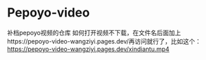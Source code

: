 # Pepoyo-video
补档pepoyo视频的仓库
如何打开视频不下载，在文件名后面加上https://pepoyo-video-wangziyi.pages.dev/再访问就行了，比如这个：https://pepoyo-video-wangziyi.pages.dev/xindiantu.mp4
